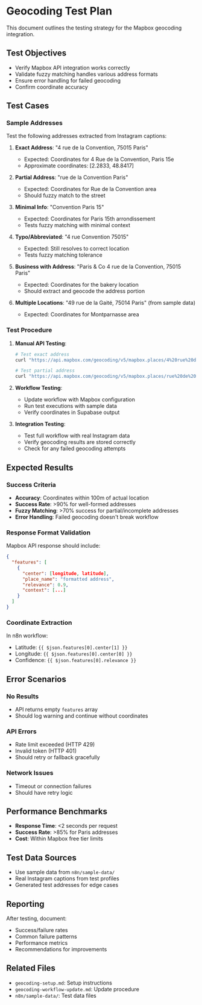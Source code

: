 # Geocoding Test Plan

This document outlines the testing strategy for the Mapbox geocoding integration.

## Test Objectives

- Verify Mapbox API integration works correctly
- Validate fuzzy matching handles various address formats
- Ensure error handling for failed geocoding
- Confirm coordinate accuracy

## Test Cases

### Sample Addresses

Test the following addresses extracted from Instagram captions:

1. **Exact Address**: "4 rue de la Convention, 75015 Paris"
   - Expected: Coordinates for 4 Rue de la Convention, Paris 15e
   - Approximate coordinates: [2.2833, 48.8417]

2. **Partial Address**: "rue de la Convention Paris"
   - Expected: Coordinates for Rue de la Convention area
   - Should fuzzy match to the street

3. **Minimal Info**: "Convention Paris 15"
   - Expected: Coordinates for Paris 15th arrondissement
   - Tests fuzzy matching with minimal context

4. **Typo/Abbreviated**: "4 rue Convention 75015"
   - Expected: Still resolves to correct location
   - Tests fuzzy matching tolerance

5. **Business with Address**: "Paris & Co 4 rue de la Convention, 75015 Paris"
   - Expected: Coordinates for the bakery location
   - Should extract and geocode the address portion

6. **Multiple Locations**: "49 rue de la Gaité, 75014 Paris" (from sample data)
   - Expected: Coordinates for Montparnasse area

### Test Procedure

1. **Manual API Testing**:
   ```bash
   # Test exact address
   curl "https://api.mapbox.com/geocoding/v5/mapbox.places/4%20rue%20de%20la%20Convention%2C%2075015%20Paris.json?access_token=YOUR_TOKEN&fuzzyMatch=true"

   # Test partial address
   curl "https://api.mapbox.com/geocoding/v5/mapbox.places/rue%20de%20la%20Convention%20Paris.json?access_token=YOUR_TOKEN&fuzzyMatch=true"
   ```

2. **Workflow Testing**:
   - Update workflow with Mapbox configuration
   - Run test executions with sample data
   - Verify coordinates in Supabase output

3. **Integration Testing**:
   - Test full workflow with real Instagram data
   - Verify geocoding results are stored correctly
   - Check for any failed geocoding attempts

## Expected Results

### Success Criteria

- **Accuracy**: Coordinates within 100m of actual location
- **Success Rate**: >90% for well-formed addresses
- **Fuzzy Matching**: >70% success for partial/incomplete addresses
- **Error Handling**: Failed geocoding doesn't break workflow

### Response Format Validation

Mapbox API response should include:
```json
{
  "features": [
    {
      "center": [longitude, latitude],
      "place_name": "formatted address",
      "relevance": 0.9,
      "context": [...]
    }
  ]
}
```

### Coordinate Extraction

In n8n workflow:
- Latitude: `{{ $json.features[0].center[1] }}`
- Longitude: `{{ $json.features[0].center[0] }}`
- Confidence: `{{ $json.features[0].relevance }}`

## Error Scenarios

### No Results
- API returns empty `features` array
- Should log warning and continue without coordinates

### API Errors
- Rate limit exceeded (HTTP 429)
- Invalid token (HTTP 401)
- Should retry or fallback gracefully

### Network Issues
- Timeout or connection failures
- Should have retry logic

## Performance Benchmarks

- **Response Time**: <2 seconds per request
- **Success Rate**: >85% for Paris addresses
- **Cost**: Within Mapbox free tier limits

## Test Data Sources

- Use sample data from `n8n/sample-data/`
- Real Instagram captions from test profiles
- Generated test addresses for edge cases

## Reporting

After testing, document:
- Success/failure rates
- Common failure patterns
- Performance metrics
- Recommendations for improvements

## Related Files

- `geocoding-setup.md`: Setup instructions
- `geocoding-workflow-update.md`: Update procedure
- `n8n/sample-data/`: Test data files
